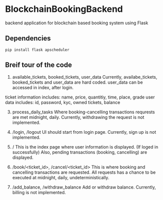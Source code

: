 # BlockchainBookingBackend
backend application for blockchain based booking system using Flask

## Dependencies
```
pip install flask apscheduler
```
## Breif tour of the code

1. available_tickets, booked_tickets, user_data
Currently, availabe_tickets, booked_tickets and user_data are hard coded.
user_data can be accessed in index, after login.

ticket information includes:  name, price, quantitiy, time, place, grade
user data includes: id, password, kyc, owned tickets, balance

3. process_daily_tasks
Where booking-cancelling transactions requrests are met midnight, daily.
Currently, withdrawing the request is not implemented.

4. /login, /logout
UI should start from login page.
Currently, sign up is not implemented.

5. /
This is the index page where user information is displayed. (If loged in successfully)
Also, pending transactions (booking, cancelling) are displayed.

7. /book/<ticket_id>, /cancel/<ticket_id>
This is where booking and cancelling transactions are requested.
All requests has a chance to be executed at midnight, daily, undeterministically.

8. /add_balance, /withdraw_balance
Add or withdraw balance.
Currently, billing is not implemented.
   
